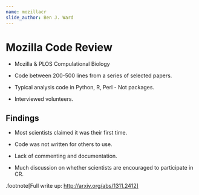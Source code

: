 ```yaml
---
name: mozillacr
slide_author: Ben J. Ward
---
```

# Mozilla Code Review

- Mozilla & PLOS Compulational Biology

- Code between 200-500 lines from a series of selected papers.

- Typical analysis code in Python, R, Perl - Not packages.

- Interviewed volunteers.

## Findings

- Most scientists claimed it was their first time.

- Code was not written for others to use.

- Lack of commenting and documentation.

- Much discussion on whether scientists are encouraged to participate in CR.

.footnote[Full write up: http://arxiv.org/abs/1311.2412]
